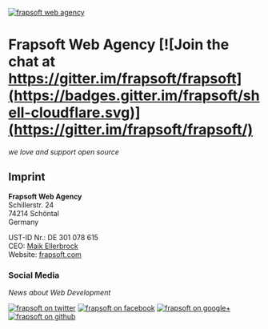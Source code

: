 [![frapsoft web agency](https://static.frapsoft.com/markdown/github/frapsoft-hero.png)](https://frapsoft.com/)


# Frapsoft Web Agency [![Join the chat at https://gitter.im/frapsoft/frapsoft](https://badges.gitter.im/frapsoft/shell-cloudflare.svg)](https://gitter.im/frapsoft/frapsoft/)


*we love and support open source*

## Imprint

**Frapsoft Web Agency**  
Schillerstr. 24  
74214 Schöntal  
Germany  

UST-ID Nr.: DE 301 078 615  
CEO: [Maik Ellerbrock](https://github.com/frapweb)  
Website: [frapsoft.com](https://frapsoft.com/) 


### Social Media

*News about Web Development*

[![frapsoft on twitter](https://static.frapsoft.com/markdown/github/social/twitter.png)](https://twitter.com/frapsoft/)
[![frapsoft on facebook](https://static.frapsoft.com/markdown/github/social/facebook.png)](https://www.facebook.com/frapsoft/)
[![frapsoft on google+](https://static.frapsoft.com/markdown/github/social/google-plus.png)](https://plus.google.com/116540931335841862774)
[![frapsoft on github](https://static.frapsoft.com/markdown/github/social/github.png)](https://github.com/frapsoft/)